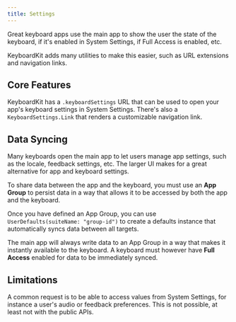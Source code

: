 ```yaml
---
title: Settings
---
```


Great keyboard apps use the main app to show the user the state of the keyboard, if it's enabled in System Settings, if Full Access is enabled, etc.

KeyboardKit adds many utilities to make this easier, such as URL extensions and navigation links.


## Core Features

KeyboardKit has a `.keyboardSettings` URL that can be used to open your app's keyboard settings in System Settings. There's also a `KeyboardSettings.Link` that renders a customizable navigation link.


## Data Syncing

Many keyboards open the main app to let users manage app settings, such as the locale, feedback settings, etc. The larger UI makes for a great alternative for app and keyboard settings.

To share data between the app and the keyboard, you must use an **App Group** to persist data in a way that allows it to be accessed by both the app and the keyboard.

Once you have defined an App Group, you can use `UserDefaults(suiteName: "group-id")` to create a defaults instance that automatically syncs data between all targets.

The main app will always write data to an App Group in a way that makes it instantly available to the keyboard. A keyboard must however have **Full Access** enabled for data to be immediately synced.


## Limitations

A common request is to be able to access values from System Settings, for instance a user's audio or feedback preferences. This is not possible, at least not with the public APIs.